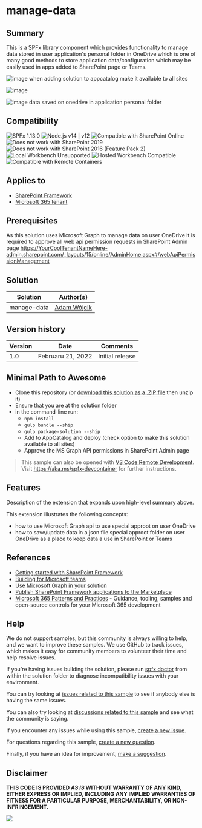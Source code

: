 # manage-data

## Summary

This is a SPFx library component which provides functionality to manage data stored in user application's personal folder in OneDrive which is one of many good methods to store application data/configuration which may be easily used in apps added to SharePoint page or Teams.

![image](../assets/to-all-sites.png)
when adding solution to appcatalog make it available to all sites

![image](../assets/data-saved-on-onedrive.png)

![image](../assets/data.png)
data saved on onedrive in application personal folder

## Compatibility

![SPFx 1.13.0](https://img.shields.io/badge/SPFx-1.13.0-green.svg)
![Node.js v14 | v12](https://img.shields.io/badge/Node.js-v14%20%7C%20v12-green.svg) 
![Compatible with SharePoint Online](https://img.shields.io/badge/SharePoint%20Online-Compatible-green.svg)
![Does not work with SharePoint 2019](https://img.shields.io/badge/SharePoint%20Server%202019-Incompatible-red.svg "SharePoint Server 2019 requires SPFx 1.4.1 or lower")
![Does not work with SharePoint 2016 (Feature Pack 2)](https://img.shields.io/badge/SharePoint%20Server%202016%20(Feature%20Pack%202)-Incompatible-red.svg "SharePoint Server 2016 Feature Pack 2 requires SPFx 1.1")
![Local Workbench Unsupported](https://img.shields.io/badge/Local%20Workbench-Unsupported-red.svg "Local workbench is no longer available as of SPFx 1.13 and above")
![Hosted Workbench Compatible](https://img.shields.io/badge/Hosted%20Workbench-Compatible-green.svg)
![Compatible with Remote Containers](https://img.shields.io/badge/Remote%20Containers-Compatible-green.svg)

## Applies to

- [SharePoint Framework](https://aka.ms/spfx)
- [Microsoft 365 tenant](https://learn.microsoft.com/sharepoint/dev/spfx/set-up-your-developer-tenant)

## Prerequisites

As this solution uses Microsoft Graph to manage data on user OneDrive it is required to approve all web api permission requests in SharePoint Admin page https://YourCoolTenantNameHere-admin.sharepoint.com/_layouts/15/online/AdminHome.aspx#/webApiPermissionManagement

## Solution

Solution|Author(s)
--------|---------
manage-data | [Adam Wójcik](https://github.com/Adam-it)

## Version history

Version|Date|Comments
-------|----|--------
1.0|Februaru 21, 2022|Initial release

## Minimal Path to Awesome

- Clone this repository (or [download this solution as a .ZIP file](https://pnp.github.io/download-partial/?url=https://github.com/pnp/sp-dev-fx-webparts/tree/main/samples/react-save-to-onedrive-app-personal-folder) then unzip it)
- Ensure that you are at the solution folder
- in the command-line run:
  - `npm install`
  - `gulp bundle --ship`
  - `gulp package-solution --ship`
  - Add to AppCatalog and deploy (check option to make this solution available to all sites)
  - Approve the MS Graph API permissions in SharePoint Admin page

>  This sample can also be opened with [VS Code Remote Development](https://code.visualstudio.com/docs/remote/remote-overview). Visit https://aka.ms/spfx-devcontainer for further instructions.

## Features

Description of the extension that expands upon high-level summary above.

This extension illustrates the following concepts:

- how to use Microsoft Graph api to use special approot on user OneDrive
- how to save/update data in a json file special approot folder on user OneDrive as a place to keep data a use in SharePoint or Teams

## References

- [Getting started with SharePoint Framework](https://learn.microsoft.com/sharepoint/dev/spfx/set-up-your-developer-tenant)
- [Building for Microsoft teams](https://learn.microsoft.com/sharepoint/dev/spfx/build-for-teams-overview)
- [Use Microsoft Graph in your solution](https://learn.microsoft.com/sharepoint/dev/spfx/web-parts/get-started/using-microsoft-graph-apis)
- [Publish SharePoint Framework applications to the Marketplace](https://learn.microsoft.com/sharepoint/dev/spfx/publish-to-marketplace-overview)
- [Microsoft 365 Patterns and Practices](https://aka.ms/m365pnp) - Guidance, tooling, samples and open-source controls for your Microsoft 365 development

## Help

We do not support samples, but this community is always willing to help, and we want to improve these samples. We use GitHub to track issues, which makes it easy for  community members to volunteer their time and help resolve issues.

If you're having issues building the solution, please run [spfx doctor](https://pnp.github.io/cli-microsoft365/cmd/spfx/spfx-doctor/) from within the solution folder to diagnose incompatibility issues with your environment.

You can try looking at [issues related to this sample](https://github.com/pnp/sp-dev-fx-webparts/issues?q=label%3A%22sample%3A%20react-save-to-onedrive-app-personal-folder%22) to see if anybody else is having the same issues.

You can also try looking at [discussions related to this sample](https://github.com/pnp/sp-dev-fx-webparts/discussions?discussions_q=react-save-to-onedrive-app-personal-folder) and see what the community is saying.

If you encounter any issues while using this sample, [create a new issue](https://github.com/pnp/sp-dev-fx-webparts/issues/new?assignees=&labels=Needs%3A+Triage+%3Amag%3A%2Ctype%3Abug-suspected%2Csample%3A%20react-save-to-onedrive-app-personal-folder&template=bug-report.yml&sample=react-save-to-onedrive-app-personal-folder&authors=@Adam-it&title=react-save-to-onedrive-app-personal-folder%20-%20).

For questions regarding this sample, [create a new question](https://github.com/pnp/sp-dev-fx-webparts/issues/new?assignees=&labels=Needs%3A+Triage+%3Amag%3A%2Ctype%3Aquestion%2Csample%3A%20react-save-to-onedrive-app-personal-folder&template=question.yml&sample=react-save-to-onedrive-app-personal-folder&authors=@Adam-it&title=react-save-to-onedrive-app-personal-folder%20-%20).

Finally, if you have an idea for improvement, [make a suggestion](https://github.com/pnp/sp-dev-fx-webparts/issues/new?assignees=&labels=Needs%3A+Triage+%3Amag%3A%2Ctype%3Aenhancement%2Csample%3A%20react-save-to-onedrive-app-personal-folder&template=suggestion.yml&sample=react-save-to-onedrive-app-personal-folder&authors=@Adam-it&title=react-save-to-onedrive-app-personal-folder%20-%20).

## Disclaimer

**THIS CODE IS PROVIDED *AS IS* WITHOUT WARRANTY OF ANY KIND, EITHER EXPRESS OR IMPLIED, INCLUDING ANY IMPLIED WARRANTIES OF FITNESS FOR A PARTICULAR PURPOSE, MERCHANTABILITY, OR NON-INFRINGEMENT.**

<img src="https://pnptelemetry.azurewebsites.net/sp-dev-fx-webparts/samples/react-save-to-onedrive-app-personal-folder" />
